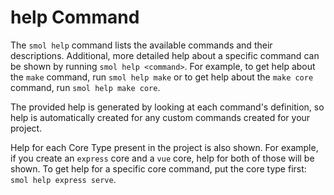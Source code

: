 # help Command

The `smol help` command lists the available commands and their descriptions. Additional, more detailed help about a specific command can be shown by running `smol help <command>`. For example, to get help about the `make` command, run `smol help make` or to get help about the `make core` command, run `smol help make core`.

The provided help is generated by looking at each command's definition, so help is automatically created for any custom commands created for your project.

Help for each Core Type present in the project is also shown. For example, if you create an `express` core and a `vue` core, help for both of those will be shown. To get help for a specific core command, put the core type first: `smol help express serve`.
